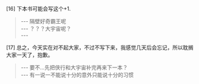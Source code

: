 
[16] 下本书可能会写这个+1.
>--- 隔壁好奇霸王呢<br>
>--- ？？？大宇宙呢？<br>
>--- <br>

[17] 总之，今天实在对不起大家，不过不写下来，我感觉几天后会忘记，所以耽搁大家一天了，抱歉。
>--- 要不…先把侠行和大宇宙补完再来下一本？<br>
>--- 有一说一不能说十分的意外只能说十分的习惯<br>
